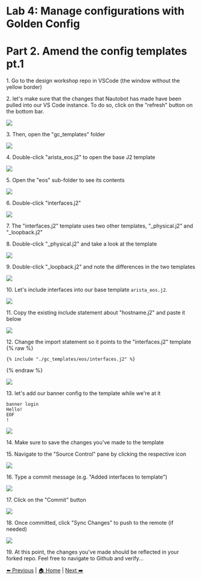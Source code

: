 # Lab 4: Manage configurations with Golden Config
# Part 2. Amend the config templates pt.1


1\. Go to the design workshop repo in VSCode (the window without the yellow border)

2\. let's make sure that the changes that Nautobot has made have been pulled into our VS Code instance. To do so, click on the "refresh" button on the bottom bar.

![](https://ajeuwbhvhr.cloudimg.io/https://colony-recorder.s3.amazonaws.com/files/2025-10-20/4d99ce08-86e8-42b4-be13-3b908146243e/ascreenshot.jpeg?tl_px=0,1606&br_px=1528,2461&force_format=jpeg&q=100&width=1120.0&wat=1&wat_opacity=0.7&wat_gravity=northwest&wat_url=https://colony-recorder.s3.us-west-1.amazonaws.com/images/watermarks/FB923C_standard.png&wat_pad=91,543)

3\. Then, open the "gc_templates" folder

![](https://ajeuwbhvhr.cloudimg.io/https://colony-recorder.s3.amazonaws.com/files/2025-10-20/507c0610-7f25-4a9f-b84b-7fba8d84e879/ascreenshot.jpeg?tl_px=0,199&br_px=1528,1053&force_format=jpeg&q=100&width=1120.0&wat=1&wat_opacity=0.7&wat_gravity=northwest&wat_url=https://colony-recorder.s3.us-west-1.amazonaws.com/images/watermarks/FB923C_standard.png&wat_pad=54,171)

4\. Double-click "arista_eos.j2" to open the base J2 template

![](https://ajeuwbhvhr.cloudimg.io/https://colony-recorder.s3.amazonaws.com/files/2025-10-20/0c475fde-57ea-4ae8-8bcf-50c6b3a673a8/ascreenshot.jpeg?tl_px=0,197&br_px=1965,1295&force_format=jpeg&q=100&width=1120.0&wat=1&wat_opacity=0.7&wat_gravity=northwest&wat_url=https://colony-recorder.s3.us-west-1.amazonaws.com/images/watermarks/FB923C_standard.png&wat_pad=97,169)

5\. Open the "eos" sub-folder to see its contents

![](https://ajeuwbhvhr.cloudimg.io/https://colony-recorder.s3.amazonaws.com/files/2025-10-20/e517d1f3-e386-4f13-8a6a-5d5a919717f1/ascreenshot.jpeg?tl_px=0,204&br_px=1965,1303&force_format=jpeg&q=100&width=1120.0&wat=1&wat_opacity=0.7&wat_gravity=northwest&wat_url=https://colony-recorder.s3.us-west-1.amazonaws.com/images/watermarks/FB923C_standard.png&wat_pad=44,142)


6\. Double-click "interfaces.j2"

![](https://ajeuwbhvhr.cloudimg.io/https://colony-recorder.s3.amazonaws.com/files/2025-10-20/7430c910-0c0f-4fb7-9635-f9dd98ac7fc2/ascreenshot.jpeg?tl_px=0,203&br_px=1965,1302&force_format=jpeg&q=100&width=1120.0&wat=1&wat_opacity=0.7&wat_gravity=northwest&wat_url=https://colony-recorder.s3.us-west-1.amazonaws.com/images/watermarks/FB923C_standard.png&wat_pad=117,228)


7\. The "interfaces.j2" template uses two other templates, "_physical.j2" and "_loopback.j2"


8\. Double-click "_physical.j2" and take a look at the template

![](https://ajeuwbhvhr.cloudimg.io/https://colony-recorder.s3.amazonaws.com/files/2025-10-20/f361025d-11da-4f9f-a990-5a6001938a62/ascreenshot.jpeg?tl_px=0,198&br_px=1965,1296&force_format=jpeg&q=100&width=1120.0&wat=1&wat_opacity=0.7&wat_gravity=northwest&wat_url=https://colony-recorder.s3.us-west-1.amazonaws.com/images/watermarks/FB923C_standard.png&wat_pad=108,190)

9\. Double-click "_loopback.j2" and note the differences in the two templates

![](https://ajeuwbhvhr.cloudimg.io/https://colony-recorder.s3.amazonaws.com/files/2025-10-20/5a5e795c-a349-41c7-bc5e-e553b7c58a82/ascreenshot.jpeg?tl_px=0,197&br_px=1965,1296&force_format=jpeg&q=100&width=1120.0&wat=1&wat_opacity=0.7&wat_gravity=northwest&wat_url=https://colony-recorder.s3.us-west-1.amazonaws.com/images/watermarks/FB923C_standard.png&wat_pad=95,171)


10\. Let's include interfaces into our base template `arista_eos.j2`.

![](https://ajeuwbhvhr.cloudimg.io/https://colony-recorder.s3.amazonaws.com/files/2025-10-20/61bf70fc-3f1b-435b-a6bc-7561f3c1d7cc/ascreenshot.jpeg?tl_px=600,302&br_px=2565,1401&force_format=jpeg&q=100&width=1120.0&wat=1&wat_opacity=0.7&wat_gravity=northwest&wat_url=https://colony-recorder.s3.us-west-1.amazonaws.com/images/watermarks/FB923C_standard.png&wat_pad=409,335)


11\. Copy the existing include statement about "hostname.j2" and paste it below

![](https://ajeuwbhvhr.cloudimg.io/https://colony-recorder.s3.amazonaws.com/files/2025-10-20/456fb528-639b-4b8b-9542-d46240d96d00/ascreenshot.jpeg?tl_px=601,443&br_px=2321,1405&force_format=jpeg&q=100&width=1120.0)

12\. Change the import statement so it points to the "interfaces.j2" template
{% raw %}
```jinja
{% include "./gc_templates/eos/interfaces.j2" %}
```
{% endraw %}

![](https://ajeuwbhvhr.cloudimg.io/https://colony-recorder.s3.amazonaws.com/files/2025-10-20/47a172a0-a3d2-4336-bac3-e35f4f5e2ac3/ascreenshot.jpeg?tl_px=585,715&br_px=2551,1814&force_format=jpeg&q=100&width=1120.0&wat=1&wat_opacity=0.7&wat_gravity=northwest&wat_url=https://colony-recorder.s3.us-west-1.amazonaws.com/images/watermarks/FB923C_standard.png&wat_pad=483,410)


13\. let's add our banner config to the template while we're at it

```
banner login
Hello!
EOF
!
```

![](https://ajeuwbhvhr.cloudimg.io/https://colony-recorder.s3.amazonaws.com/files/2025-10-20/1e932194-28a0-4b41-8db3-8c9bb25f186f/ascreenshot.jpeg?tl_px=588,834&br_px=2554,1933&force_format=jpeg&q=100&width=1120.0&wat=1&wat_opacity=0.7&wat_gravity=northwest&wat_url=https://colony-recorder.s3.us-west-1.amazonaws.com/images/watermarks/FB923C_standard.png&wat_pad=325,233)

14\. Make sure to save the changes you've made to the template


15\. Navigate to the "Source Control" pane by clicking the respective icon

![](https://ajeuwbhvhr.cloudimg.io/https://colony-recorder.s3.amazonaws.com/files/2025-10-20/3151c8e5-2a8a-4dfd-8e6d-2c71dfbe5179/ascreenshot.jpeg?tl_px=0,196&br_px=1965,1295&force_format=jpeg&q=100&width=1120.0&wat=1&wat_opacity=0.7&wat_gravity=northwest&wat_url=https://colony-recorder.s3.us-west-1.amazonaws.com/images/watermarks/FB923C_standard.png&wat_pad=-9,114)


16\. Type a commit message (e.g. "Added interfaces to template")

![](https://ajeuwbhvhr.cloudimg.io/https://colony-recorder.s3.amazonaws.com/files/2025-10-20/e1503756-a9f1-4d39-9167-615f2cad93d2/ascreenshot.jpeg?tl_px=0,202&br_px=1965,1300&force_format=jpeg&q=100&width=1120.0&wat=1&wat_opacity=0.7&wat_gravity=northwest&wat_url=https://colony-recorder.s3.us-west-1.amazonaws.com/images/watermarks/FB923C_standard.png&wat_pad=232,150)

17\. Click on the "Commit" button

![](https://ajeuwbhvhr.cloudimg.io/https://colony-recorder.s3.amazonaws.com/files/2025-10-20/af3be822-711a-4350-a6a8-e98ae2bf6f80/ascreenshot.jpeg?tl_px=0,196&br_px=1965,1295&force_format=jpeg&q=100&width=1120.0&wat=1&wat_opacity=0.7&wat_gravity=northwest&wat_url=https://colony-recorder.s3.us-west-1.amazonaws.com/images/watermarks/FB923C_standard.png&wat_pad=228,103)

18\. Once committed, click "Sync Changes" to push to the remote (if needed)

![](https://ajeuwbhvhr.cloudimg.io/https://colony-recorder.s3.amazonaws.com/files/2025-10-20/fe48ff8a-cc6f-4116-b309-5c0f22d20f58/ascreenshot.jpeg?tl_px=0,202&br_px=1965,1300&force_format=jpeg&q=100&width=1120.0&wat=1&wat_opacity=0.7&wat_gravity=northwest&wat_url=https://colony-recorder.s3.us-west-1.amazonaws.com/images/watermarks/FB923C_standard.png&wat_pad=228,100)


19\. At this point, the changes you've made should be reflected in your forked repo. Feel free to navigate to Github and verify...

[⬅️ Previous](./40.introduction_to_golden_config.md) | [🏠 Home](index.md) | [Next ➡️](./42.fun_with_config_compliance_and_remediation_pt.1.md)
